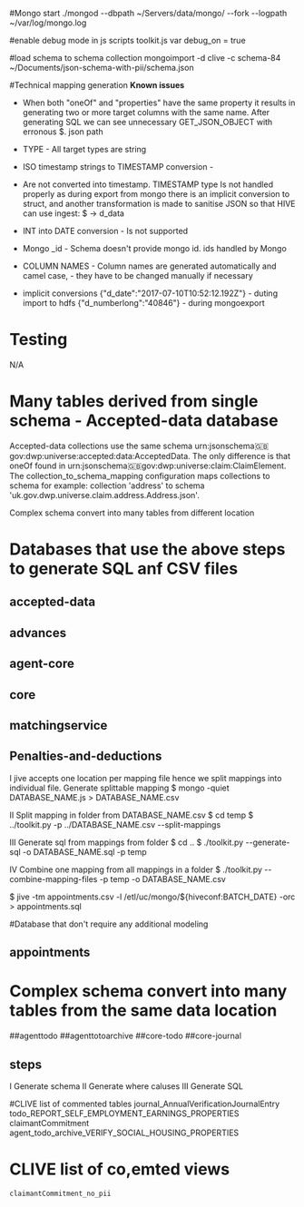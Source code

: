 #Mongo start
./mongod  --dbpath ~/Servers/data/mongo/  --fork --logpath ~/var/log/mongo.log

#enable debug mode in js scripts
toolkit.js
var debug_on = true

#load schema to schema collection
mongoimport -d clive -c schema-84 ~/Documents/json-schema-with-pii/schema.json 

#Technical mapping generation
**Known issues**

- When both "oneOf" and "properties" have the same property it results in generating two or more target columns with the same name. After generating SQL we can see unnecessary GET_JSON_OBJECT with erronous $. json path

- TYPE - 
  All target types are string

- ISO timestamp strings to TIMESTAMP conversion - 
- Are not converted into timestamp. TIMESTAMP type Is not handled properly as during export from mongo there is an implicit conversion to struct, and another transformation is made to sanitise JSON so that HIVE can use ingest: $ -> d_data

- INT into DATE conversion - 
  Is not supported
  
- Mongo _id - 
  Schema doesn't provide mongo id. ids handled by Mongo
  
- COLUMN NAMES - 
  Column names are generated automatically and camel case, - they have to be changed manually if necessary
 
- implicit conversions
  {"d_date":"2017-07-10T10:52:12.192Z"}	- duting import to hdfs
  {"d_numberlong":"40846"} - during mongoexport

# Testing
N/A

# Many tables derived from single schema - Accepted-data database
Accepted-data collections use the same schema urn:jsonschema:uk:gov:dwp:universe:accepted:data:AcceptedData.
The only difference is that oneOf found in urn:jsonschema:uk:gov:dwp:universe:claim:ClaimElement.
The collection_to_schema_mapping configuration maps collections to schema for example:
collection 'address' to schema 'uk.gov.dwp.universe.claim.address.Address.json'.

Complex schema convert into many tables from different location 
# Databases that use the above steps to generate SQL anf CSV files
## accepted-data
## advances
## agent-core
## core
## matchingservice
## Penalties-and-deductions

I
jive accepts one location per mapping file hence we split mappings into individual file.
Generate splittable mapping
$ mongo -quiet DATABASE_NAME.js > DATABASE_NAME.csv

II
Split mapping in folder from DATABASE_NAME.csv
$ cd temp
$ ../toolkit.py -p ../DATABASE_NAME.csv --split-mappings


III
Generate sql from mappings from folder
$ cd ..
$ ./toolkit.py --generate-sql -o DATABASE_NAME.sql -p temp

IV
Combine one mapping from all mappings in a folder
$ ./toolkit.py --combine-mapping-files -p temp -o DATABASE_NAME.csv



$ jive -tm appointments.csv -l /etl/uc/mongo/${hiveconf:BATCH_DATE} -orc > appointments.sql

#Database that don't require any additional modeling
## appointments


# Complex schema convert into many tables from the same data location

##agenttodo
##agenttotoarchive
##core-todo
##core-journal

## steps
I
Generate schema
II
Generate where caluses
III
Generate SQL

#CLIVE list of commented tables
    journal_AnnualVerificationJournalEntry
    todo_REPORT_SELF_EMPLOYMENT_EARNINGS_PROPERTIES
    claimantCommitment
    agent_todo_archive_VERIFY_SOCIAL_HOUSING_PROPERTIES
# CLIVE list of co,emted views
    claimantCommitment_no_pii
